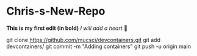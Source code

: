 # Chris-s-New-Repo
**This is my first edit (in bold)**
_I will add a heart_ 💚

git clone https://github.com/mucsci/devcontainers.git
git add devcontainers/
git commit -m "Adding containers"
git push -u origin main

